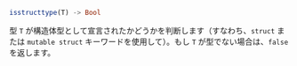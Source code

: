 ```julia
isstructtype(T) -> Bool
```

型 `T` が構造体型として宣言されたかどうかを判断します（すなわち、`struct` または `mutable struct` キーワードを使用して）。もし `T` が型でない場合は、`false` を返します。
